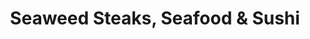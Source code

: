---
layout: place
title: "Seaweed Steaks, Seafood & Sushi"
permalink: /florida/belleair-bluffs/seaweed-steaks-seafood-sushi.html
stateAbbr: FL
stateName: Florida
cityName: Belleair Bluffs
seo:
  name: "Seaweed Steaks, Seafood & Sushi"
  type: Restaurant
  links: null
description: "Looking for sushi in Belleair Bluffs, Florida? Check out Seaweed Steaks, Seafood & Sushi for a delightful Japanese dining experience. Enjoy a variety of sush..."
place_id: ChIJxR1O7FT7wogR93Z_TebaPPY
photos:
  - name: >-
      places/ChIJxR1O7FT7wogR93Z_TebaPPY/photos/AeeoHcLjjuIOc83FnrLCGCq1csTJX2CZcQaVNO7n7BiG9v7jvWO-WEKtLhvBF04pm9X62qajIKO1BahxE_eGEr3VaLBxAGPJlwzoi8gsa_bLdDQFOG_BMfrNRUnGMjwWE1uv9ZpK7aXLh0Eb82Gr5PzYKrG-wuS5O51OzVXFA0eABsm6Dn6mACuri7EO8Bqed25EbHrTnKgjwcBp9LB8Bu3JgeDzu9ukp9lmHmK8jF4dwKIbv4eIonDtQ6qPccNF_0anAvlr024i27vQLXb-2PV6unKrOKWKDFAqq6JwdI42H7-nxpmNg0AH__sjVLFofyXZ6-I_DJV4RrOD0PnIqYtI-Hy6q7m-n-WxrjccijKWZ5TUvJY860PHzOS1SI-neTnZsO-1fwzveXW6MLyPWxG9xlrrx4VTSUGdODChO7L6kyYbHRfe
    widthPx: 1920
    heightPx: 1080
    authorAttributions:
      - displayName: Todd Gardner
        uri: https://maps.google.com/maps/contrib/103044473084695213000
        photoUri: >-
          https://lh3.googleusercontent.com/a-/ALV-UjUOb8FL3rX5r7tEwN7HFTJHLuHuIpJjOa_SE-Kv2Hn6kiBAxvxV5g=s100-p-k-no-mo
    flagContentUri: >-
      https://www.google.com/local/imagery/report/?cb_client=maps_api_places.places_api&image_key=!1e10!2sCIHM0ogKEICAgIDRt9HZzgE&hl=en-US
    googleMapsUri: >-
      https://www.google.com/maps/place//data=!3m4!1e2!3m2!1sCIHM0ogKEICAgIDRt9HZzgE!2e10!4m2!3m1!1s0x88c2fb54ec4e1dc5:0xf63cdae64d7f76f7
  - name: >-
      places/ChIJxR1O7FT7wogR93Z_TebaPPY/photos/AeeoHcImFv5j3aNm2yHmqlAcLnX9nBs8UXsL0ZPDYE2v-LiJQwu60ahWs6KEjnsg5DnCtKfPlaDH7_huIT4QsAIMIvijFFl9HxnRsUSZx5JvqrHCpnEbZvV1-mUWehWAFSnBKkpi_1oxFtSOVzp4trkpSp3nylbEa7SSHKbJOT9D06q0rFtodfqy8CFtHE73aQOVPLFfv-zH_fYNIPI51QFA95rsx3QGhirIjCdisP6E85-8CauHtNs1Vukr_R_M-NcZ5nOuM_4dnaF8lyeq1xSPy2LB3eUgOvaCYamKpPMdXxR3-BSNtWtaatqpMKzfZq2VY7WRrpQscSpfhlv2OAZSY9edJmUMRVd8aJbiDg9V64QLqoe2aLkzPmFTC47-rY-QW3hKl2Xf2OkDE3tNQSBuQbDCNxhMLkxGyOWqTRai1mK1-o9910qJmu3J96ZG-Akl
    widthPx: 4032
    heightPx: 3024
    authorAttributions:
      - displayName: zap zap
        uri: https://maps.google.com/maps/contrib/117766345232134858823
        photoUri: >-
          https://lh3.googleusercontent.com/a/ACg8ocKMJaUugGUKzSUf28SHJ2sQVtnITPOn2dEoHh4gXuVOM4bX1A=s100-p-k-no-mo
    flagContentUri: >-
      https://www.google.com/local/imagery/report/?cb_client=maps_api_places.places_api&image_key=!1e10!2sCIABIhAGbyfQIiCLTWfZywwACU3F&hl=en-US
    googleMapsUri: >-
      https://www.google.com/maps/place//data=!3m4!1e2!3m2!1sCIABIhAGbyfQIiCLTWfZywwACU3F!2e10!4m2!3m1!1s0x88c2fb54ec4e1dc5:0xf63cdae64d7f76f7
  - name: >-
      places/ChIJxR1O7FT7wogR93Z_TebaPPY/photos/AeeoHcImsgdkyDHuWDBKlwDFArVMkslrSHdTzAsOxWK_8AyJOmFo68MJH9GSkE9AXKvwJ9ijsOyzNxENwDelXXPkSLaiYII3u4aVuJcjwCF8vNOkh79Dqrs7Zyl9xDdfLHp46VAYYEjETqdo8b2ABDfv8JmykKO6Vh7F-180Y_xymSk4q_HUjNm9DWFFnwwUZQxDIc2a_zzQYFt4_4s6QqVZSssgSVX820KPX-V1X0x3f2pZNl6jrUTu78nlTPFU69I7wminJ1022R4iLljwDUBP3g9AxLp9VKgBGOFeaOeICXSb3g
    widthPx: 3600
    heightPx: 2400
    authorAttributions:
      - displayName: Seaweed Steaks, Seafood & Sushi
        uri: https://maps.google.com/maps/contrib/111066175127451173658
        photoUri: >-
          https://lh3.googleusercontent.com/a-/ALV-UjVaoUZivwlq8IGS0ZNBh-QRYErRgjYYPLLGipEzf3fn4AHzpWLh=s100-p-k-no-mo
    flagContentUri: >-
      https://www.google.com/local/imagery/report/?cb_client=maps_api_places.places_api&image_key=!1e10!2sAF1QipOxnBNHF3L93IrIpEg5XbJPhLVYNgesJfGBM71K&hl=en-US
    googleMapsUri: >-
      https://www.google.com/maps/place//data=!3m4!1e2!3m2!1sAF1QipOxnBNHF3L93IrIpEg5XbJPhLVYNgesJfGBM71K!2e10!4m2!3m1!1s0x88c2fb54ec4e1dc5:0xf63cdae64d7f76f7
  - name: >-
      places/ChIJxR1O7FT7wogR93Z_TebaPPY/photos/AeeoHcJ7PyHSN6U7D8CG-gxxe7EcVX0ANMVR07G-2hUcZz_DMRgPAlsfKTlOKWV4jZleKbA6r9BUC0K8OsnG__DeJRH2IXQJM7Wn_6FPvPigP-9TRMz0UzvhDZ-BlCUmdQtgGf4tRAlIXK-uyggMDn39AA92lirbvpEKxOCoyw9tXRuq-B6eVYTFAtDY-joEnxM-Tm3mWWbcvDSJPVRyJ5_44kQDVr6RQsKPVV0kTLLI2bm64zyPyj7DYRVaoe9esSLX8ieJKzDUqXi17PfAW3OtydJgzsJsJuiM0GRYzD_v3f2jMuEKDhF_yabhzFKWrFMG1w4VZcfnpEy6U41BLnhelubfbyuLDBCTyBy2NM8ErqGX-wabUAHeFRb_F-cHt4zivlIRSI4RUxly9U7zrpw_spOBAOXPRdxhkrpyF4XZudY4l_WdYul0S0VnslKbi9Yj
    widthPx: 3600
    heightPx: 4800
    authorAttributions:
      - displayName: E Law
        uri: https://maps.google.com/maps/contrib/112828757715717069249
        photoUri: >-
          https://lh3.googleusercontent.com/a/ACg8ocKdQMSuMxbTKlkxUVf7VY2Bb6-Tud72H20WFUbRAEkVsSNj0g=s100-p-k-no-mo
    flagContentUri: >-
      https://www.google.com/local/imagery/report/?cb_client=maps_api_places.places_api&image_key=!1e10!2sCIABIhADydERoRWyTmf2A18ABt1L&hl=en-US
    googleMapsUri: >-
      https://www.google.com/maps/place//data=!3m4!1e2!3m2!1sCIABIhADydERoRWyTmf2A18ABt1L!2e10!4m2!3m1!1s0x88c2fb54ec4e1dc5:0xf63cdae64d7f76f7
  - name: >-
      places/ChIJxR1O7FT7wogR93Z_TebaPPY/photos/AeeoHcJan-q7i9Ndsq51EhAGL3Z_TFLNdF4__E6_GBwm-fH4EUfkMhK3GY--aSYzBu2pqT2wDMP3V6MqmfLoNkJjTg4JEqtq8HYMgSsGIi31UKrN28jRc19jKQfHfm23A04cQ5nNxUsvba6uPA_ciXoXw5J7AvcvO6glREl1NbQB9gs1oaeVQdZmcrehBAnguCXOMDAErifNk4Dd54eTGZKypuaDIN4Zs38loGlqBKCI9-XETggQf3wJNnuh4uSUnDfqaqOLZ_vgyYXvbMIeUZuXR3HGBAevvdoICEj2Jb5tSqxEdRzZGZ83xfdNhNQnfJrSaoKoqAequB9NjmtMUSH5mSh-EoQS3fHHg5ZUlw_qQNVtVYPdqGlNaW09Bpuva5EfwAwtaDA5eDYHdxGkZi3WbJ_pOOjBDnZXqUqhNKK20aksqy_jQ2RirAXSSgQugw
    widthPx: 4000
    heightPx: 3000
    authorAttributions:
      - displayName: Barbara “#AmbassadorBarb” Lynch
        uri: https://maps.google.com/maps/contrib/100335690710015073874
        photoUri: >-
          https://lh3.googleusercontent.com/a-/ALV-UjWptdN-6cpxaIM5-XbHf_MK0TE9RXuENH60OaxO8YOxx-zF0jk=s100-p-k-no-mo
    flagContentUri: >-
      https://www.google.com/local/imagery/report/?cb_client=maps_api_places.places_api&image_key=!1e10!2sCIABIhADycKzCRwc5mfW2rMADbIW&hl=en-US
    googleMapsUri: >-
      https://www.google.com/maps/place//data=!3m4!1e2!3m2!1sCIABIhADycKzCRwc5mfW2rMADbIW!2e10!4m2!3m1!1s0x88c2fb54ec4e1dc5:0xf63cdae64d7f76f7
  - name: >-
      places/ChIJxR1O7FT7wogR93Z_TebaPPY/photos/AeeoHcLihYkk77b0SK5rkyGFZmNvZ2a4tVTb48ZjdNmxp8CbKDPcnPcvlqP2gw8-2MMfeP9QAX2GtDRzfOfbDQz8X4rWXHW85BFoBcsOvXU2DSnU8R_JtBH4-T2ST1vGOraHJ181VE9o3JbT4a_fU6ws8ehAbpzu58Qk9lpjS4K4pqrLLmVZw7Pn6y0hoKTAwErZ08pkMUjtlHA9jhjNYGs6TaHQfCha9GquE_B6tPxFDCJracAhTOprSQVAOH0kGgNs_qXZO5b7MkhtOCvRcwyi_zDacAHUUcWmsMXXrJhIxBIEunRNzvr_Mgb3o8EHtXWsEDX8WlGInPWLuCCkbueQY0GBY3Q3nEwuxI0oXuuBP1O6R7tBRBvJ-bAS4d5ebqInAvzIHdae_lxkNFRHrbJyRtOmLJHZNgU1bO-zSn1TRQ8hAIg
    widthPx: 1080
    heightPx: 1081
    authorAttributions:
      - displayName: WILLY ROQUE
        uri: https://maps.google.com/maps/contrib/100119632800025263071
        photoUri: >-
          https://lh3.googleusercontent.com/a-/ALV-UjVq8BBYyiK0b5mvxDP4uQjL5Fy8sg2CKOwUR0yRGblXfX2bbOzV9Q=s100-p-k-no-mo
    flagContentUri: >-
      https://www.google.com/local/imagery/report/?cb_client=maps_api_places.places_api&image_key=!1e10!2sCIHM0ogKEICAgID9gNK8nwE&hl=en-US
    googleMapsUri: >-
      https://www.google.com/maps/place//data=!3m4!1e2!3m2!1sCIHM0ogKEICAgID9gNK8nwE!2e10!4m2!3m1!1s0x88c2fb54ec4e1dc5:0xf63cdae64d7f76f7
  - name: >-
      places/ChIJxR1O7FT7wogR93Z_TebaPPY/photos/AeeoHcIWmk4nCY-3PMFEMwAYnzNj_VmEwhl8u1SoId0kKu7CJ4Ly3ojzEyfF4yFXAD0njp8-ftZPUFoKGpWqjhvq9kozYGASNVR7GHpy0mrQbSW2NgDHPfCpw_MGfcmfyeXnqyn7kM1Q3zEhAz8ULDRKLlhMUCejuLFQrHGs1UJlJoI0tc75TcL9ydzlX57hLsEAUDs4qDEYLK36Y9IJ3BR7D1cFUjE29N_nbjHTyvQtTl6ljuUqaAQ3R5ek0L2txC_gS1UbqGK-StFfYe_BgwwUjxNI7D0HmwNQAYLuV9aoA1OnWwDeNkJuEyTdKK3ZieeGoIkVK9EKMKzPXaDFvwFbK6CAEmL3MR5vDHWQ8URa13UTq5e-tvfgHSmee6XOOZw5at2mgWf7A4F9q_H8BMyTLmUVnQxTIiiBNH_8ndOlzV92ATk4
    widthPx: 3024
    heightPx: 4032
    authorAttributions:
      - displayName: Valentine Umoh
        uri: https://maps.google.com/maps/contrib/110814203664345090718
        photoUri: >-
          https://lh3.googleusercontent.com/a-/ALV-UjV60Xo6pdIQ0t9TAIMGF35eEXUsSzoKW4GgvQgQyVdAsvEN3xOziA=s100-p-k-no-mo
    flagContentUri: >-
      https://www.google.com/local/imagery/report/?cb_client=maps_api_places.places_api&image_key=!1e10!2sCIHM0ogKEICAgIDb5bHP_AE&hl=en-US
    googleMapsUri: >-
      https://www.google.com/maps/place//data=!3m4!1e2!3m2!1sCIHM0ogKEICAgIDb5bHP_AE!2e10!4m2!3m1!1s0x88c2fb54ec4e1dc5:0xf63cdae64d7f76f7
  - name: >-
      places/ChIJxR1O7FT7wogR93Z_TebaPPY/photos/AeeoHcJa6NCXkqr4i9ls3kTnNP3hQc1d5HSR-HRoqhN8lMOKan6f4a4iAhRSn6EkRV92GmqaF0aTz_kAEXxLUZLbySRnw--C5zrYevOZN0LA6vxhC9wNQehvYrCPWFKoFTtLIN3Gjj5mHmNgiAE7Q7SNT0TY67_7mi-W1M5dTc5AoIL1EOjdQm_fDsBeigeAf8BmafzynhaEizUWSBf6GyJxBWmJjnQjAMW5YaDuLuskFJt76M708_s1nOEpEJT2jeKvr8AkIGKf1_rrNjhOJ5rEUIiiFENaTiNvWvkvgLluQIFiDOUS1C7rTdFgyTCC62qc3LqahCj376GLE7HCdd2VRVmz-fp8-XNAMtw-_eYy21cMrI015y0wP-8uO69_w4cUOt0fMb8svGLNUI3nHEnZmJGzngqWRISj26ua2uqpfqgO0CoQRNXL76-5lYzsaA
    widthPx: 4032
    heightPx: 3024
    authorAttributions:
      - displayName: Jennifer M
        uri: https://maps.google.com/maps/contrib/118065006760482564857
        photoUri: >-
          https://lh3.googleusercontent.com/a-/ALV-UjU-hmTczj0jcNomgr9_-ERLS1AXp74IStxZ1Ej1nKcfzxw9dUZGHw=s100-p-k-no-mo
    flagContentUri: >-
      https://www.google.com/local/imagery/report/?cb_client=maps_api_places.places_api&image_key=!1e10!2sCIABIhADyc5UmzNQxGfPaJsABgMn&hl=en-US
    googleMapsUri: >-
      https://www.google.com/maps/place//data=!3m4!1e2!3m2!1sCIABIhADyc5UmzNQxGfPaJsABgMn!2e10!4m2!3m1!1s0x88c2fb54ec4e1dc5:0xf63cdae64d7f76f7
  - name: >-
      places/ChIJxR1O7FT7wogR93Z_TebaPPY/photos/AeeoHcLoKpme_LD10t2ViNArLqdG9N7TNi8wswbaC6mPjYWMcVkplCMkzW0XgL-s5qmkQMXLG3VaFct3eotgDEQPtAzROn-nXmekw5O-YlAckHAI2tNOPfmwEVFIXx26TPwuljr55xFTYWpKGHbKcnlTIn7LwYKk5kXSforgs21bL4lP2dzrgzR7t38cgHE82xDNIP-W-0Vrfaxb8G8dKEcEJv5SiaohG_IP7t81Qp2o8M9CPxE6Fpayfd5RA7OC0SBr9ve2G0SNMm_4NH5VG9BG4JPOXcVAtoFuPn2wFuojKQ__zLYNdfjfatypZ8L8Wv1Xd2QTFiybcpQrKyTld4KXB5KK-O5qisXju8CrwTVG6rvbd344LpX5bLM_oO4bHu_wmxrZad91cqbRX24_oss7sFM-Hub2-wd5cHZ2l1LB8mPONVL27Ke_s0uGOL788Die
    widthPx: 3024
    heightPx: 4032
    authorAttributions:
      - displayName: Jennifer M
        uri: https://maps.google.com/maps/contrib/118065006760482564857
        photoUri: >-
          https://lh3.googleusercontent.com/a-/ALV-UjU-hmTczj0jcNomgr9_-ERLS1AXp74IStxZ1Ej1nKcfzxw9dUZGHw=s100-p-k-no-mo
    flagContentUri: >-
      https://www.google.com/local/imagery/report/?cb_client=maps_api_places.places_api&image_key=!1e10!2sCIABIhADycKzJznWmGfPaJ0ACY4b&hl=en-US
    googleMapsUri: >-
      https://www.google.com/maps/place//data=!3m4!1e2!3m2!1sCIABIhADycKzJznWmGfPaJ0ACY4b!2e10!4m2!3m1!1s0x88c2fb54ec4e1dc5:0xf63cdae64d7f76f7
  - name: >-
      places/ChIJxR1O7FT7wogR93Z_TebaPPY/photos/AeeoHcK2aGz5HrPbL7qwomDlx3ytF4zkqHYYe-H9BTFLk3ZWFtu63KgNftqM3PNLlelqVbBgj19F0PqKjciFV6Bn3SIbkz_AWEcvF1vO5rmtsVNrUWYCWgTVe9x_DUNSyl8zB5IYAoVHJbhdhg6lkPi34VxF6Z-IRUtI8jy-mAZkAlFKYmB5soyoYw7Y7c8R-QjVGHi0uqef8vROMl-1-aS4fMSQyvPKRsiSBGUrQlX8Mw0IDbhfer6R5IHzv7BlhfbmhMpx609xrL849uYL9OZv_1oGBR_4M-5pHgBg9eFnkGXAe1hAnlJFmk2r3uH7Yrn0SMFgIF8STUSuqJxiOOQ-cXFsDx_qJVqkiRRTMN2RpNxzcR1HMKTVcMwT_P-rKle1ZxqtQHrFUBXjNy70r8SNgCfHC5R_uDn1pNPiu-VnRsyihg
    widthPx: 3024
    heightPx: 4032
    authorAttributions:
      - displayName: Keta Thomas
        uri: https://maps.google.com/maps/contrib/102858874350383427738
        photoUri: >-
          https://lh3.googleusercontent.com/a-/ALV-UjXUzQ_HAHvDpXjkX-Gu6Y63tRrYHdU_byhnhPQeanlVkGOY1L6slA=s100-p-k-no-mo
    flagContentUri: >-
      https://www.google.com/local/imagery/report/?cb_client=maps_api_places.places_api&image_key=!1e10!2sCIHM0ogKEICAgICHhdLxUg&hl=en-US
    googleMapsUri: >-
      https://www.google.com/maps/place//data=!3m4!1e2!3m2!1sCIHM0ogKEICAgICHhdLxUg!2e10!4m2!3m1!1s0x88c2fb54ec4e1dc5:0xf63cdae64d7f76f7
address: 2819 W Bay Dr, Belleair Bluffs, FL 33770, USA
street: 2819 W Bay Dr
city: Belleair Bluffs
state: FL
zip: '33770'
country: USA
neighborhood: null
latitude: '27.917355'
longitude: '-82.818164'
accessibility_options:
  wheelchairAccessibleParking: true
  wheelchairAccessibleEntrance: true
  wheelchairAccessibleRestroom: true
  wheelchairAccessibleSeating: true
business_status: OPERATIONAL
name: Seaweed Steaks, Seafood & Sushi
google_maps_links:
  directionsUri: >-
    https://www.google.com/maps/dir//''/data=!4m7!4m6!1m1!4e2!1m2!1m1!1s0x88c2fb54ec4e1dc5:0xf63cdae64d7f76f7!3e0
  placeUri: https://maps.google.com/?cid=17743297314610444023
  writeAReviewUri: >-
    https://www.google.com/maps/place//data=!4m3!3m2!1s0x88c2fb54ec4e1dc5:0xf63cdae64d7f76f7!12e1
  reviewsUri: >-
    https://www.google.com/maps/place//data=!4m4!3m3!1s0x88c2fb54ec4e1dc5:0xf63cdae64d7f76f7!9m1!1b1
  photosUri: >-
    https://www.google.com/maps/place//data=!4m3!3m2!1s0x88c2fb54ec4e1dc5:0xf63cdae64d7f76f7!10e5
primary_type: Restaurant
opening_hours:
  regular: null
  current: null
secondary_opening_hours:
  regular:
    weekdayDescriptions: null
    type: null
  current:
    weekdayDescriptions: null
    type: null
phone: null
price_level: null
price_range: null
rating: null
rating_count: 0
website: null
reviews: null
parking_options: null
payment_options: null
allow_dogs: null
curbside_pickup: null
delivery: null
dine_in: null
good_for_children: null
good_for_groups: null
good_for_sports: null
live_music: null
menu_for_children: null
outdoor_seating: null
reservable: null
restroom: null
serves_beer: null
serves_breakfast: null
serves_brunch: null
serves_cocktails: null
serves_coffee: null
serves_dinner: null
serves_dessert: null
serves_lunch: null
serves_vegetarian_food: null
serves_wine: null
takeout: null
summary: null

---